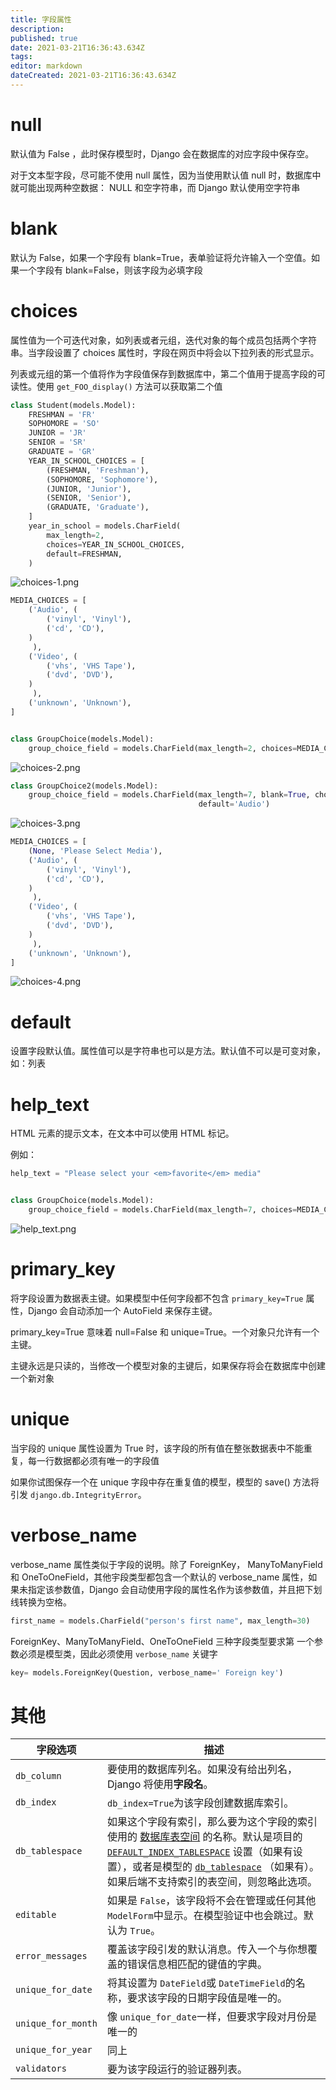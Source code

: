 ```yaml
---
title: 字段属性
description: 
published: true
date: 2021-03-21T16:36:43.634Z
tags: 
editor: markdown
dateCreated: 2021-03-21T16:36:43.634Z
---
```


# null

默认值为 False ，此时保存模型时，Django 会在数据库的对应字段中保存空。

对于文本型字段，尽可能不使用 null 属性，因为当使用默认值 null 时，数据库中就可能出现两种空数据： NULL 和空字符串，而 Django 默认使用空字符串

# blank

默认为 False，如果一个字段有 blank=True，表单验证将允许输入一个空值。如果一个字段有 blank=False，则该字段为必填字段

# choices

属性值为一个可迭代对象，如列表或者元组，迭代对象的每个成员包括两个字符串。当字段设置了 choices 属性时，字段在网页中将会以下拉列表的形式显示。

列表或元组的第一个值将作为字段值保存到数据库中，第二个值用于提高字段的可读性。使用 `get_FOO_display()` 方法可以获取第二个值

```python
class Student(models.Model):
    FRESHMAN = 'FR'
    SOPHOMORE = 'SO'
    JUNIOR = 'JR'
    SENIOR = 'SR'
    GRADUATE = 'GR'
    YEAR_IN_SCHOOL_CHOICES = [
        (FRESHMAN, 'Freshman'),
        (SOPHOMORE, 'Sophomore'),
        (JUNIOR, 'Junior'),
        (SENIOR, 'Senior'),
        (GRADUATE, 'Graduate'),
    ]
    year_in_school = models.CharField(
        max_length=2,
        choices=YEAR_IN_SCHOOL_CHOICES,
        default=FRESHMAN,
    )
```

![choices-1.png](/assets/web框架/django/字段属性/choices-1.png)

```python
MEDIA_CHOICES = [
    ('Audio', (
        ('vinyl', 'Vinyl'),
        ('cd', 'CD'),
    )
     ),
    ('Video', (
        ('vhs', 'VHS Tape'),
        ('dvd', 'DVD'),
    )
     ),
    ('unknown', 'Unknown'),
]


class GroupChoice(models.Model):
    group_choice_field = models.CharField(max_length=2, choices=MEDIA_CHOICES, default='Audio')
```

![choices-2.png](/assets/web框架/django/字段属性/choices-2.png)

```python
class GroupChoice2(models.Model):
    group_choice_field = models.CharField(max_length=7, blank=True, choices=MEDIA_CHOICES,
                                          default='Audio')
```

![choices-3.png](/assets/web框架/django/字段属性/choices-3.png)

```python
MEDIA_CHOICES = [
    (None, 'Please Select Media'),
    ('Audio', (
        ('vinyl', 'Vinyl'),
        ('cd', 'CD'),
    )
     ),
    ('Video', (
        ('vhs', 'VHS Tape'),
        ('dvd', 'DVD'),
    )
     ),
    ('unknown', 'Unknown'),
]
```

![choices-4.png](/assets/web框架/django/字段属性/choices-4.png)

# default

设置字段默认值。属性值可以是字符串也可以是方法。默认值不可以是可变对象，如：列表 

# help_text

HTML 元素的提示文本，在文本中可以使用 HTML 标记。

例如：

```python
help_text = "Please select your <em>favorite</em> media"


class GroupChoice(models.Model):
    group_choice_field = models.CharField(max_length=7, choices=MEDIA_CHOICES, default='Audio',help_text=help_text)
```

![help_text.png](/assets/web框架/django/字段属性/help_text.png)

# primary_key

将字段设置为数据表主键。如果模型中任何字段都不包含 `primary_key=True` 属性，Django 会自动添加一个 AutoField 来保存主键。

primary_key=True 意味着 null=False 和 unique=True。一个对象只允许有一个主键。

主键永远是只读的，当修改一个模型对象的主键后，如果保存将会在数据库中创建一个新对象

# unique

当宇段的 unique 属性设置为 True 时，该字段的所有值在整张数据表中不能重复，每一行数据都必须有唯一的字段值

如果你试图保存一个在 unique 字段中存在重复值的模型，模型的 save() 方法将引发 `django.db.IntegrityError`。

# verbose_name

verbose_name 属性类似于字段的说明。除了 ForeignKey， ManyToManyField 和 OneToOneField，其他宇段类型都包含一个默认的 verbose_name 属性，如果未指定该参数值，Django 会自动使用字段的属性名作为该参数值，并且把下划线转换为空格。

```python
first_name = models.CharField("person's first name", max_length=30)
```

ForeignKey、ManyToManyField、OneToOneField 三种字段类型要求第 一个参数必须是模型类，因此必须使用 `verbose_name` 关键字

```python
key= models.ForeignKey(Question, verbose_name=' Foreign key')
```

# 其他

| 字段选项           | 描述                                                         |
| ------------------ | ------------------------------------------------------------ |
| `db_column`        | 要使用的数据库列名。如果没有给出列名，Django 将使用**字段名**。 |
| `db_index`         | `db_index=True`为该字段创建数据库索引。                      |
| `db_tablespace`    | 如果这个字段有索引，那么要为这个字段的索引使用的 [数据库表空间](https://docs.djangoproject.com/zh-hans/3.1/topics/db/tablespaces/) 的名称。默认是项目的 [`DEFAULT_INDEX_TABLESPACE`](https://docs.djangoproject.com/zh-hans/3.1/ref/settings/#std:setting-DEFAULT_INDEX_TABLESPACE) 设置（如果有设置），或者是模型的 [`db_tablespace`](https://docs.djangoproject.com/zh-hans/3.1/ref/models/options/#django.db.models.Options.db_tablespace) （如果有）。如果后端不支持索引的表空间，则忽略此选项。 |
| `editable`         | 如果是 `False`，该字段将不会在管理或任何其他`ModelForm`中显示。在模型验证中也会跳过。默认为 `True`。 |
| `error_messages`   | 覆盖该字段引发的默认消息。传入一个与你想覆盖的错误信息相匹配的键值的字典。 |
| `unique_for_date`  | 将其设置为 `DateField`或 `DateTimeField`的名称，要求该字段的日期字段值是唯一的。 |
| `unique_for_month` | 像 `unique_for_date`一样，但要求字段对月份是唯一的           |
| `unique_for_year`  | 同上                                                         |
| `validators`       | 要为该字段运行的验证器列表。                                 |
